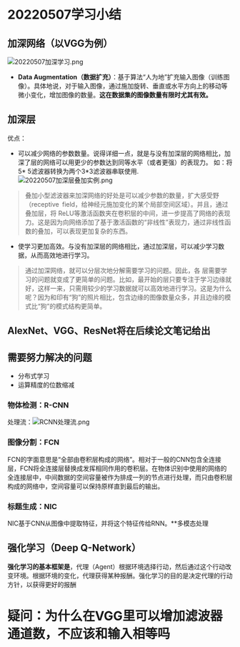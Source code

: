 # 20220507学习小结
## **加深网络（以VGG为例）**
  ![20220507加深学习.png](https://s2.loli.net/2022/05/07/8movS3YcKXw9pgG.png)
* **Data Augmentation（数据扩充）**：基于算法“人为地”扩充输入图像（训练图像）。具体地说，对于输入图像，通过施加旋转、垂直或水平方向上的移动等微小变化，增加图像的数量。**这在数据集的图像数量有限时尤其有效。**
## **加深层**
  优点：
  * 可以减少网络的参数数量。说得详细一点，就是与没有加深层的网络相比，加深了层的网络可以用更少的参数达到同等水平（或者更强）的表现力。
  如：将5* 5滤波器转换为两个3*3滤波器串联使用.
  ![20220507加深层叠加实例.png](https://s2.loli.net/2022/05/07/si1VOPNZUnpzHvg.png)
  >叠加小型滤波器来加深网络的好处是可以减少参数的数量，扩大感受野（receptive field，给神经元施加变化的某个局部空间区域）。并且，通过叠加层，将 ReLU等激活函数夹在卷积层的中间，进一步提高了网络的表现力。这是因为向网络添加了基于激活函数的“非线性”表现力，通过非线性函数的叠加，可以表现更加复杂的东西。

  * 使学习更加高效。与没有加深层的网络相比，通过加深层，可以减少学习数据，从而高效地进行学习。
  >通过加深网络，就可以分层次地分解需要学习的问题。因此，各
层需要学习的问题就变成了更简单的问题。比如，最开始的层只要专注于学习边缘就好，这样一来，只需用较少的学习数据就可以高效地进行学习。这是为什么呢？因为和印有“狗”的照片相比，包含边缘的图像数量众多，并且边缘的模式比“狗”的模式结构更简单。
## AlexNet、VGG、ResNet将在后续论文笔记给出
## 需要努力解决的问题
* 分布式学习
* 运算精度的位数缩减
### 物体检测：R-CNN
处理流：![RCNN处理流.png](https://s2.loli.net/2022/05/07/EurCJYGfZd14WeT.png)
### 图像分割：FCN
FCN的字面意思是“全部由卷积层构成的网络”。相对于一般的CNN包含全连接层，FCN将全连接层替换成发挥相同作用的卷积层。在物体识别中使用的网络的全连接层中，中间数据的空间容量被作为排成一列的节点进行处理，而只由卷积层构成的网络中，空间容量可以保持原样直到最后的输出。
### 标题生成：NIC
NIC基于CNN从图像中提取特征，并将这个特征传给RNN。**多模态处理
## 强化学习（Deep Q-Network）
**强化学习的基本框架是**，代理（Agent）根据环境选择行动，然后通过这个行动改变环境。根据环境的变化，代理获得某种报酬。强化学习的目的是决定代理的行动方针，以获得更好的报酬
# 疑问：为什么在VGG里可以增加滤波器通道数，不应该和输入相等吗  